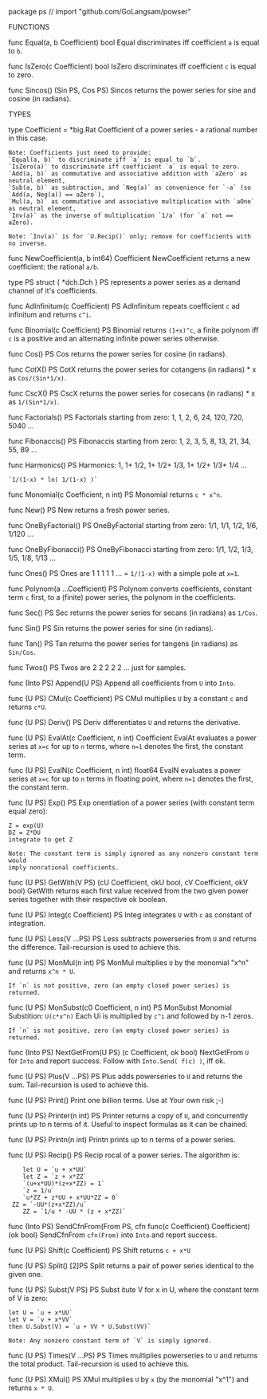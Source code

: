 package ps // import "github.com/GoLangsam/powser"


FUNCTIONS

func Equal(a, b Coefficient) bool
    Equal discriminates iff coefficient `a` is equal to `b`.

func IsZero(c Coefficient) bool
    IsZero discriminates iff coefficient `c` is equal to zero.

func Sincos() (Sin PS, Cos PS)
    Sincos returns the power series for sine and cosine (in radians).


TYPES

type Coefficient = *big.Rat
    Coefficient of a power series - a rational number in this case.

    Note: Coefficients just need to provide:
    `Equal(a, b)` to discriminate iff `a` is equal to `b`.
    `IsZero(a)` to discriminate iff coefficient `a` is equal to zero.
    `Add(a, b)` as commutative and associative addition with `aZero` as neutral element,
    `Sub(a, b)` as subtraction, and `Neg(a)` as convenience for `-a` (so `Add(a, Neg(a)) == aZero`),
    `Mul(a, b)` as commutative and associative multiplication with `aOne` as neutral element,
    `Inv(a)` as the inverse of multiplication `1/a` (for `a` not == aZero).

    Note: `Inv(a)` is for `U.Recip()` only; remove for coefficients with no inverse.

func NewCoefficient(a, b int64) Coefficient
    NewCoefficient returns a new coefficient: the rational `a/b`.

type PS struct {
	*dch.Dch
}
    PS represents a power series as a demand channel of it's coefficients.

func AdInfinitum(c Coefficient) PS
    AdInfinitum repeats coefficient `c` ad infinitum and returns `c^i`.

func Binomial(c Coefficient) PS
    Binomial returns `(1+x)^c`, a finite polynom iff `c` is a positive and an
    alternating infinite power series otherwise.

func Cos() PS
    Cos returns the power series for cosine (in radians).

func CotX() PS
    CotX returns the power series for cotangens (in radians) * x as
    `Cos/(Sin*1/x)`.

func CscX() PS
    CscX returns the power series for cosecans (in radians) * x as
    `1/(Sin*1/x)`.

func Factorials() PS
    Factorials starting from zero: 1, 1, 2, 6, 24, 120, 720, 5040 ...

func Fibonaccis() PS
    Fibonaccis starting from zero: 1, 2, 3, 5, 8, 13, 21, 34, 55, 89 ...

func Harmonics() PS
    Harmonics: 1, 1+ 1/2, 1+ 1/2+ 1/3, 1+ 1/2+ 1/3+ 1/4 ...

    `1/(1-x) * ln( 1/(1-x) )`

func Monomial(c Coefficient, n int) PS
    Monomial returns `c * x^n`.

func New() PS
    New returns a fresh power series.

func OneByFactorial() PS
    OneByFactorial starting from zero: 1/1, 1/1, 1/2, 1/6, 1/120 ...

func OneByFibonacci() PS
    OneByFibonacci starting from zero: 1/1, 1/2, 1/3, 1/5, 1/8, 1/13 ...

func Ones() PS
    Ones are 1 1 1 1 1 ... = `1/(1-x)` with a simple pole at `x=1`.

func Polynom(a ...Coefficient) PS
    Polynom converts coefficients, constant term `c` first, to a (finite) power
    series, the polynom in the coefficients.

func Sec() PS
    Sec returns the power series for secans (in radians) as `1/Cos`.

func Sin() PS
    Sin returns the power series for sine (in radians).

func Tan() PS
    Tan returns the power series for tangens (in radians) as `Sin/Cos`.

func Twos() PS
    Twos are 2 2 2 2 2 ... just for samples.

func (Into PS) Append(U PS)
    Append all coefficients from `U` into `Into`.

func (U PS) CMul(c Coefficient) PS
    CMul multiplies `U` by a constant `c` and returns `c*U`.

func (U PS) Deriv() PS
    Deriv differentiates `U` and returns the derivative.

func (U PS) EvalAt(c Coefficient, n int) Coefficient
    EvalAt evaluates a power series at `x=c` for up to `n` terms, where `n=1`
    denotes the first, the constant term.

func (U PS) EvalN(c Coefficient, n int) float64
    EvalN evaluates a power series at `x=c` for up to `n` terms in floating
    point, where `n=1` denotes the first, the constant term.

func (U PS) Exp() PS
    Exp onentiation of a power series (with constant term equal zero):

    Z = exp(U)
    DZ = Z*DU
    integrate to get Z

    Note: The constant term is simply ignored as any nonzero constant term would
    imply nonrational coefficients.

func (U PS) GetWith(V PS) (cU Coefficient, okU bool, cV Coefficient, okV bool)
    GetWith returns each first value received from the two given power series
    together with their respective ok boolean.

func (U PS) Integ(c Coefficient) PS
    Integ integrates `U` with `c` as constant of integration.

func (U PS) Less(V ...PS) PS
    Less subtracts powerseries from `U` and returns the difference.
    Tail-recursion is used to achieve this.

func (U PS) MonMul(n int) PS
    MonMul multiplies `U` by the monomial "x^n" and returns `x^n * U`.

    If `n` is not positive, zero (an empty closed power series) is returned.

func (U PS) MonSubst(c0 Coefficient, n int) PS
    MonSubst Monomial Substition: `U(c*x^n)` Each Ui is multiplied by `c^i` and
    followed by n-1 zeros.

    If `n` is not positive, zero (an empty closed power series) is returned.

func (Into PS) NextGetFrom(U PS) (c Coefficient, ok bool)
    NextGetFrom `U` for `Into` and report success. Follow with `Into.Send( f(c)
    )`, iff ok.

func (U PS) Plus(V ...PS) PS
    Plus adds powerseries to `U` and returns the sum. Tail-recursion is used to
    achieve this.

func (U PS) Print()
    Print one billion terms. Use at Your own risk ;-)

func (U PS) Printer(n int) PS
    Printer returns a copy of `U`, and concurrently prints up to n terms of it.
    Useful to inspect formulas as it can be chained.

func (U PS) Printn(n int)
    Printn prints up to n terms of a power series.

func (U PS) Recip() PS
    Recip rocal of a power series. The algorithm is:

    	let U = `u + x*UU`
    	let Z = `z + x*ZZ`
    	`(u+x*UU)*(z+x*ZZ) = 1`
    	`z = 1/u`
    	`u*ZZ + z*UU + x*UU*ZZ = 0`
     ZZ = `-UU*(z+x*ZZ)/u`
    	ZZ = `1/u * -UU * (z + x*ZZ)`

func (Into PS) SendCfnFrom(From PS, cfn func(c Coefficient) Coefficient) (ok bool)
    SendCfnFrom `cfn(From)` into `Into` and report success.

func (U PS) Shift(c Coefficient) PS
    Shift returns `c + x*U`

func (U PS) Split() [2]PS
    Split returns a pair of power series identical to the given one.

func (U PS) Subst(V PS) PS
    Subst itute V for x in U, where the constant term of V is zero:

    let U = `u + x*UU`
    let V = `v + x*VV`
    then U.Subst(V) = `u + VV * U.Subst(VV)`

    Note: Any nonzero constant term of `V` is simply ignored.

func (U PS) Times(V ...PS) PS
    Times multiplies powerseries to `U` and returns the total product.
    Tail-recursion is used to achieve this.

func (U PS) XMul() PS
    XMul multiplies `U` by `x` (by the monomial "x^1") and returns `x * U`.

